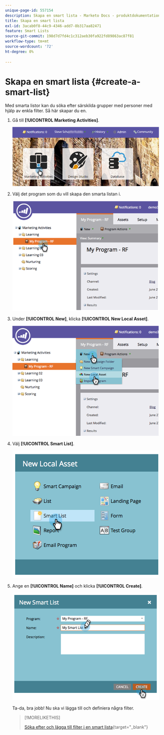 ```yaml
---
unique-page-id: 557154
description: Skapa en smart lista - Marketo Docs - produktdokumentation
title: Skapa en smart lista
exl-id: 3acab0f8-44c9-4346-add7-8b317aa82471
feature: Smart Lists
source-git-commit: 198d7d7fd4c1c312aeb30fa922fd89863ac87f81
workflow-type: tm+mt
source-wordcount: '72'
ht-degree: 0%

---
```


# Skapa en smart lista {#create-a-smart-list}

Med smarta listor kan du söka efter särskilda grupper med personer med hjälp av enkla filter. Så här skapar du en.

1. Gå till **[!UICONTROL Marketing Activities]**.

   ![](assets/login-marketing-activities.png)

1. Välj det program som du vill skapa den smarta listan i.

   ![](assets/image2014-8-11-10-3a17-3a8.png)

1. Under **[!UICONTROL New]**, klicka **[!UICONTROL New Local Asset]**.

   ![](assets/image2014-9-9-16-3a26-3a28.png)

1. Välj **[!UICONTROL Smart List]**.

   ![](assets/image2014-9-9-16-3a27-3a18.png)

1. Ange en **[!UICONTROL Name]** och klicka **[!UICONTROL Create]**.

   ![](assets/image2014-9-9-16-3a27-3a39.png)

   Ta-da, bra jobb! Nu ska vi lägga till och definiera några filter.

   >[!MORELIKETHIS]
   >
   >[Söka efter och lägga till filter i en smart lista](/help/marketo/product-docs/core-marketo-concepts/smart-lists-and-static-lists/creating-a-smart-list/find-and-add-filters-to-a-smart-list.md){target="_blank"}
